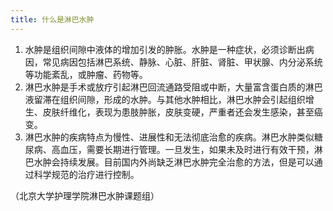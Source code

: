 ```yaml
---
title: 什么是淋巴水肿
---
```


1.	水肿是组织间隙中液体的增加引发的肿胀。水肿是一种症状，必须诊断出病因，常见病因包括淋巴系统、静脉、心脏、肝脏、肾脏、甲状腺、内分泌系统等功能紊乱，或肿瘤、药物等。
2.	淋巴水肿是手术或放疗引起淋巴回流通路受阻或中断，大量富含蛋白质的淋巴液留滞在组织间隙，形成的水肿。与其他水肿相比，淋巴水肿会引起组织增生、皮肤纤维化，表现为患肢肿胀，皮肤变硬，严重者还会发生感染，甚至癌变。
3.	淋巴水肿的疾病特点为慢性、进展性和无法彻底治愈的疾病。淋巴水肿类似糖尿病、高血压，需要长期进行管理。一旦发生，如果未及时进行有效干预，淋巴水肿会持续发展。目前国内外尚缺乏淋巴水肿完全治愈的方法，但是可以通过科学规范的治疗进行控制。
 
（北京大学护理学院淋巴水肿课题组）
